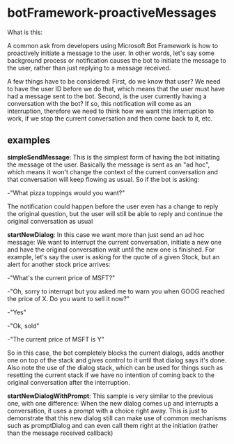 # botFramework-proactiveMessages

What is this:

A common ask from developers using Microsoft Bot Framework is how to proactively initiate a message to the user. In other words, let's say some background process or notification causes the bot to initiate the message to the user, rather than just replying to a message received.

A few things have to be considered: First, do we know that user? We need to have the user ID before we do that, which means that the user must have had a message sent to the bot. Second, is the user currently having a conversation with the bot? If so, this notification will come as an interruption, therefore we need to think how we want this interruption to work, if we stop the current conversation and then come back to it, etc.

## examples

<b>simpleSendMessage</b>: This is the simplest form of having the bot initiating the message ot the user. Basically the message is sent as an "ad hoc", which means it won't change the context of the current conversation and that conversation will keep flowing as usual. So if the bot is asking: 

-"What pizza toppings would you want?" 

The notification could happen before the user even has a change to reply the original question, but the user will still be able to reply and continue the original conversation as usual

<b>startNewDialog</b>: In this case we want more than just send an ad hoc message: We want to interrupt the current conversation, initiate a new one and have the original conversation wait until the new one is finished. For example, let's say the user is asking for the quote of a given Stock, but an alert for another stock price arrives:

-"What's the current price of MSFT?" 

-"Oh, sorry to interrupt but you asked me to warn you when GOOG reached the price of X. Do you want to sell it now?"

-"Yes"

-"Ok, sold"

-"The current price of MSFT is Y"

So in this case, the bot completely blocks the current dialogs, adds another one on top of the stack and gives control to it until that dialog says it's done. Also note the use of the dialog stack, which can be used for things such as resetting the current stack if we have no intention of coming back to the original conversation after the interruption.

<b>startNewDialogWithPrompt</b>: This sample is very similar to the previous one, with one difference: When the new dialog comes up and interrupts a conversation, it uses a prompt with a choice right away. This is just to demonstrate that this new dialog still can make use of common mechanisms such as promptDialog and can even call them right at the initiation (rather than the message received callback)
